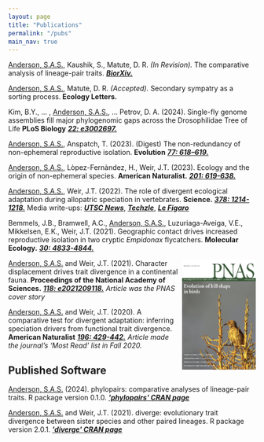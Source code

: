 ```yaml
---
layout: page
title: "Publications"
permalink: "/pubs"
main_nav: true
---
```


<style>
img {
	float:right;
}
</style>
 
<!--< <h2>Submitted / In Review</h2>-->

<p><u>Anderson, S.A.S.</u>, Kaushik, S., Matute, D. R. <i> (In Revision). </i> The comparative analysis of lineage-pair traits. <a href="https://doi.org/10.1101/2024.11.28.625927"><b><i>BiorXiv.</i></b></a> </p>

<!--< <h2>Out Now</h2>-->

<p><u>Anderson, S.A.S.</u>, Matute, D. R.  <i> (Accepted). </i> Secondary sympatry as a sorting process.<b> Ecology Letters.</b> </p>

<p>Kim, B.Y., ... , <u>Anderson, S.A.S.</u>, ... Petrov, D. A. (2024). Single-fly genome assemblies fill major phylogenomic gaps across the Drosophilidae Tree of Life <b>PLoS Biology</b> <a href="https://journals.plos.org/plosbiology/article?id=10.1371/journal.pbio.3002697"><b><i> 22: e3002697.</i></b></a> </p>

<p><u>Anderson, S.A.S.</u>, Anspatch, T. (2023). (Digest) The non-redundancy of non-ephemeral reproductive isolation. <b>Evolution</b> <a href="https://academic.oup.com/evolut/advance-article/doi/10.1093/evolut/qpac060/6918776"><b><i>77: 618–619.</i></b></a> </p>

<p><u>Anderson, S.A.S.</u>, L&ograve;pez-Fern&agrave;ndez, H., Weir, J.T. (2023). Ecology and the origin of non-ephemeral species. <b>American Naturalist.</b> <a href="https://doi.org/10.1086/723763"><b><i>201: 619-638.</i></b></a> </p>

<p><u>Anderson, S.A.S.</u>, Weir, J.T. (2022). The role of divergent ecological adaptation during allopatric speciation in vertebrates. <b>Science.</b> <a href="https://www.science.org/doi/10.1126/science.abo7719"><b><i>378: 1214-1218.</i></b></a> Media write-ups: <a href="https://utsc.utoronto.ca/news-events/breaking-research/study-finds-most-new-species-dont-evolve-adapting-different-environments-similar"><b><i>UTSC News</i></b></a>, <a href="http://techzle.com/how-new-species-arise"> <b><i>Techzle</i></b></a>, <a href="https://www.lefigaro.fr/sciences/le-hasard-premier-declencheur-de-l-evolution-20221222"> <b><i> Le Figaro </i></b></a> </p>

<p>Bemmels, J.B., Bramwell, A.C., <u>Anderson, S.A.S.</u>, Luzuriaga-Aveiga, V.E., Mikkelsen, E.K., Weir, J.T. (2021). Geographic contact drives increased reproductive isolation in two cryptic <i>Empidonax</i> flycatchers. <b>Molecular Ecology.</b> <a href="https://doi.org/10.1111/mec.16105"><b><i>30: 4833-4844.</i></b></a> </p>

<p><a href="https://www.pnas.org/content/118/20.cover-expansion"> <img src="/assets/pnas_118_20_coverthumb_smaller.jpg" alt="PNAS cov" style="width:150px;height:225px;margin-left:05px;"> </a> <u>Anderson, S.A.S.</u> and Weir, J.T. (2021). Character displacement drives trait divergence in a continental fauna. <b>Proceedings of the National Academy of Sciences.</b> <a href="https://doi.org/10.1073/pnas.2021209118"><b><i>118: e2021209118.</i></b></a>
<i>Article was the PNAS cover story</i></p>

<p><u>Anderson, S.A.S.</u> and Weir, J.T. (2020). A comparative test for divergent adaptation: inferring speciation drivers from functional trait divergence. <b>American Naturalist</b> <a href="https://doi.org/10.1086/710338"><b><i>196: 429-442.</i></b></a>
<i>Article made the journal’s ‘Most Read’ list in Fall 2020.</i></p>

<h2>Published Software</h2>

<p><u>Anderson, S.A.S.</u> (2024). phylopairs: comparative analyses of lineage-pair traits. R package version 0.1.0. <a href="https://CRAN.R-project.org/package=phylopairs"><b><i>'phylopairs' CRAN page</i></b></a></p>

<p><u>Anderson, S.A.S.</u> and Weir, J.T. (2021). diverge: evolutionary trait divergence between sister species and other paired lineages. R package version 2.0.1. <a href="https://cran.r-project.org/web/packages/diverge/index.html"><b><i>'diverge' CRAN page</i></b></a></p>

